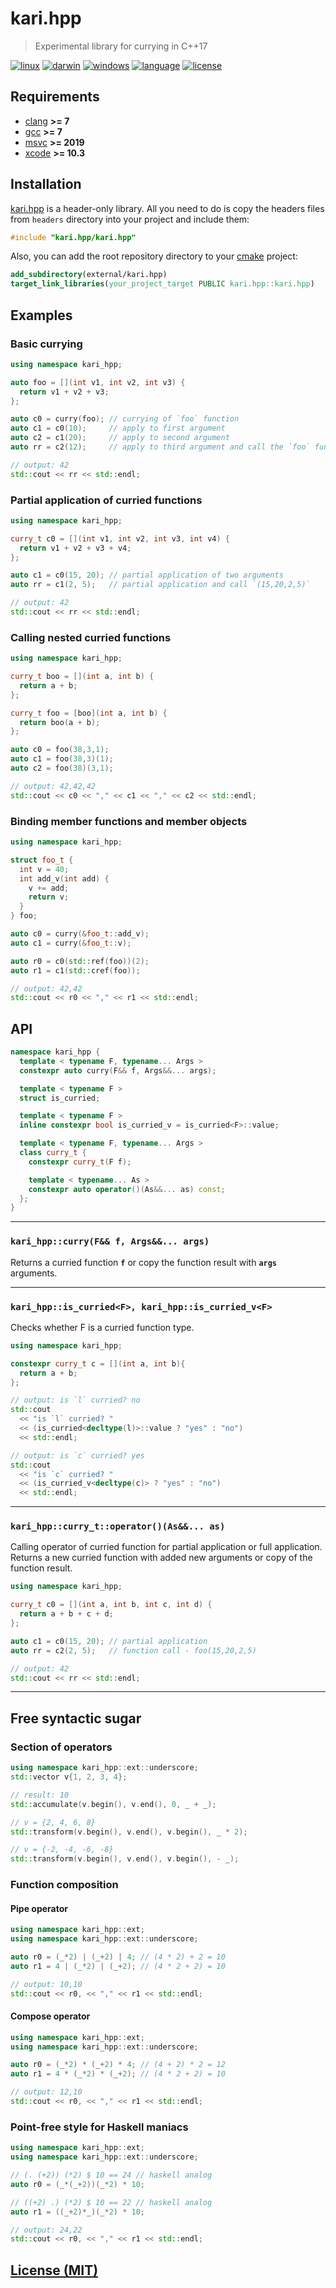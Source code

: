 # kari.hpp

> Experimental library for currying in C++17

[![linux][badge.linux]][linux]
[![darwin][badge.darwin]][darwin]
[![windows][badge.windows]][windows]
[![language][badge.language]][language]
[![license][badge.license]][license]

[badge.darwin]: https://img.shields.io/github/actions/workflow/status/BlackMATov/kari.hpp/.github/workflows/darwin.yml?label=Xcode&logo=xcode
[badge.linux]: https://img.shields.io/github/actions/workflow/status/BlackMATov/kari.hpp/.github/workflows/linux.yml?label=GCC%2FClang&logo=linux
[badge.windows]: https://img.shields.io/github/actions/workflow/status/BlackMATov/kari.hpp/.github/workflows/windows.yml?label=Visual%20Studio&logo=visual-studio
[badge.language]: https://img.shields.io/badge/language-C%2B%2B17-yellow
[badge.license]: https://img.shields.io/badge/license-MIT-blue

[darwin]: https://github.com/BlackMATov/kari.hpp/actions?query=workflow%3Adarwin
[linux]: https://github.com/BlackMATov/kari.hpp/actions?query=workflow%3Alinux
[windows]: https://github.com/BlackMATov/kari.hpp/actions?query=workflow%3Awindows
[language]: https://en.wikipedia.org/wiki/C%2B%2B17
[license]: https://en.wikipedia.org/wiki/MIT_License

[kari]: https://github.com/BlackMATov/kari.hpp

## Requirements

- [clang](https://clang.llvm.org/) **>= 7**
- [gcc](https://www.gnu.org/software/gcc/) **>= 7**
- [msvc](https://visualstudio.microsoft.com/) **>= 2019**
- [xcode](https://developer.apple.com/xcode/) **>= 10.3**

## Installation

[kari.hpp][kari] is a header-only library. All you need to do is copy the headers files from `headers` directory into your project and include them:


```cpp
#include "kari.hpp/kari.hpp"
```

Also, you can add the root repository directory to your [cmake](https://cmake.org) project:

```cmake
add_subdirectory(external/kari.hpp)
target_link_libraries(your_project_target PUBLIC kari.hpp::kari.hpp)
```

## Examples

### Basic currying

```cpp
using namespace kari_hpp;

auto foo = [](int v1, int v2, int v3) {
  return v1 + v2 + v3;
};

auto c0 = curry(foo); // currying of `foo` function
auto c1 = c0(10);     // apply to first argument
auto c2 = c1(20);     // apply to second argument
auto rr = c2(12);     // apply to third argument and call the `foo` function

// output: 42
std::cout << rr << std::endl;
```

### Partial application of curried functions

```cpp
using namespace kari_hpp;

curry_t c0 = [](int v1, int v2, int v3, int v4) {
  return v1 + v2 + v3 + v4;
};

auto c1 = c0(15, 20); // partial application of two arguments
auto rr = c1(2, 5);   // partial application and call `(15,20,2,5)`

// output: 42
std::cout << rr << std::endl;
```

### Calling nested curried functions

```cpp
using namespace kari_hpp;

curry_t boo = [](int a, int b) {
  return a + b;
};

curry_t foo = [boo](int a, int b) {
  return boo(a + b);
};

auto c0 = foo(38,3,1);
auto c1 = foo(38,3)(1);
auto c2 = foo(38)(3,1);

// output: 42,42,42
std::cout << c0 << "," << c1 << "," << c2 << std::endl;
```

### Binding member functions and member objects

```cpp
using namespace kari_hpp;

struct foo_t {
  int v = 40;
  int add_v(int add) {
    v += add;
    return v;
  }
} foo;

auto c0 = curry(&foo_t::add_v);
auto c1 = curry(&foo_t::v);

auto r0 = c0(std::ref(foo))(2);
auto r1 = c1(std::cref(foo));

// output: 42,42
std::cout << r0 << "," << r1 << std::endl;
```

## API

```cpp
namespace kari_hpp {
  template < typename F, typename... Args >
  constexpr auto curry(F&& f, Args&&... args);

  template < typename F >
  struct is_curried;

  template < typename F >
  inline constexpr bool is_curried_v = is_curried<F>::value;

  template < typename F, typename... Args >
  class curry_t {
    constexpr curry_t(F f);

    template < typename... As >
    constexpr auto operator()(As&&... as) const;
  };
}
```

---

### `kari_hpp::curry(F&& f, Args&&... args)`

Returns a curried function **`f`** or copy the function result with **`args`** arguments.

---

### `kari_hpp::is_curried<F>, kari_hpp::is_curried_v<F>`

Checks whether F is a curried function type.

```cpp
using namespace kari_hpp;

constexpr curry_t c = [](int a, int b){
  return a + b;
};

// output: is `l` curried? no
std::cout
  << "is `l` curried? "
  << (is_curried<decltype(l)>::value ? "yes" : "no")
  << std::endl;

// output: is `c` curried? yes
std::cout
  << "is `c` curried? "
  << (is_curried_v<decltype(c)> ? "yes" : "no")
  << std::endl;
```

---

### `kari_hpp::curry_t::operator()(As&&... as)`

Calling operator of curried function for partial application or full application. Returns a new curried function with added new arguments or copy of the function result.

```cpp
using namespace kari_hpp;

curry_t c0 = [](int a, int b, int c, int d) {
  return a + b + c + d;
};

auto c1 = c0(15, 20); // partial application
auto rr = c2(2, 5);   // function call - foo(15,20,2,5)

// output: 42
std::cout << rr << std::endl;
```

---

## Free syntactic sugar

### Section of operators

```cpp
using namespace kari_hpp::ext::underscore;
std::vector v{1, 2, 3, 4};

// result: 10
std::accumulate(v.begin(), v.end(), 0, _ + _);

// v = {2, 4, 6, 8}
std::transform(v.begin(), v.end(), v.begin(), _ * 2);

// v = {-2, -4, -6, -8}
std::transform(v.begin(), v.end(), v.begin(), - _);
```

### Function composition

#### Pipe operator

```cpp
using namespace kari_hpp::ext;
using namespace kari_hpp::ext::underscore;

auto r0 = (_*2) | (_+2) | 4; // (4 * 2) + 2 = 10
auto r1 = 4 | (_*2) | (_+2); // (4 * 2 + 2) = 10

// output: 10,10
std::cout << r0, << "," << r1 << std::endl;
```

#### Compose operator

```cpp
using namespace kari_hpp::ext;
using namespace kari_hpp::ext::underscore;

auto r0 = (_*2) * (_+2) * 4; // (4 + 2) * 2 = 12
auto r1 = 4 * (_*2) * (_+2); // (4 * 2 + 2) = 10

// output: 12,10
std::cout << r0, << "," << r1 << std::endl;
```

### Point-free style for Haskell maniacs

```cpp
using namespace kari_hpp::ext;
using namespace kari_hpp::ext::underscore;

// (. (+2)) (*2) $ 10 == 24 // haskell analog
auto r0 = (_*(_+2))(_*2) * 10;

// ((+2) .) (*2) $ 10 == 22 // haskell analog
auto r1 = ((_+2)*_)(_*2) * 10;

// output: 24,22
std::cout << r0, << "," << r1 << std::endl;
```

## [License (MIT)](./LICENSE.md)
